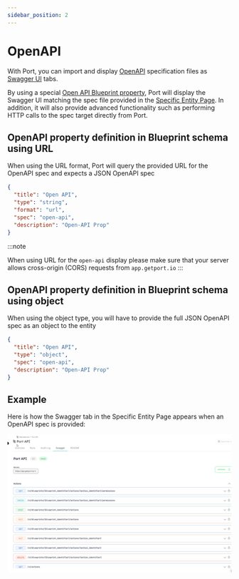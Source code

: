 ```yaml
---
sidebar_position: 2
---
```


# OpenAPI

With Port, you can import and display [OpenAPI](https://www.openapis.org/) specification files as [Swagger UI](https://swagger.io/) tabs.

By using a special [Open API Blueprint property](../blueprint/blueprint.md#openapi-specification-as-url), Port will display the Swagger UI matching the spec file provided in the [Specific Entity Page](../entity/entity.md#entity-page). In addition, it will also provide advanced functionality such as performing HTTP calls to the spec target directly from Port.

## OpenAPI property definition in Blueprint schema using URL

When using the URL format, Port will query the provided URL for the OpenAPI spec and expects a JSON OpenAPI spec

```json showLineNumbers
{
  "title": "Open API",
  "type": "string",
  "format": "url",
  "spec": "open-api",
  "description": "Open-API Prop"
}
```

:::note

When using URL for the `open-api` display please make sure that your server allows cross-origin (CORS) requests from `app.getport.io`
:::

## OpenAPI property definition in Blueprint schema using object

When using the object type, you will have to provide the full JSON OpenAPI spec as an object to the entity

```json showLineNumbers
{
  "title": "Open API",
  "type": "object",
  "spec": "open-api",
  "description": "Open-API Prop"
}
```

## Example

Here is how the Swagger tab in the Specific Entity Page appears when an OpenAPI spec is provided:

![OpenAPI Example](../../../static/img/software-catalog/widgets/openAPI.png)
